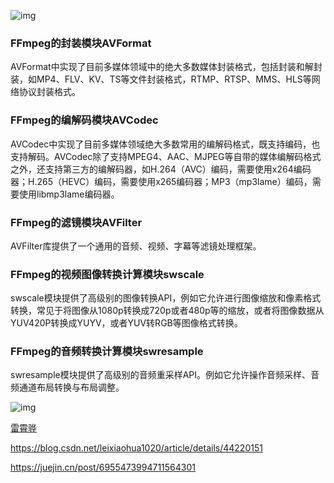 ![img](https://res.weread.qq.com/wrepub/epub_929660_2)

### FFmpeg的封装模块AVFormat

AVFormat中实现了目前多媒体领域中的绝大多数媒体封装格式，包括封装和解封装，如MP4、FLV、KV、TS等文件封装格式，RTMP、RTSP、MMS、HLS等网络协议封装格式。

### FFmpeg的编解码模块AVCodec

AVCodec中实现了目前多媒体领域绝大多数常用的编解码格式，既支持编码，也支持解码。AVCodec除了支持MPEG4、AAC、MJPEG等自带的媒体编解码格式之外，还支持第三方的编解码器，如H.264（AVC）编码，需要使用x264编码器；H.265（HEVC）编码，需要使用x265编码器；MP3（mp3lame）编码，需要使用libmp3lame编码器。

### FFmpeg的滤镜模块AVFilter

AVFilter库提供了一个通用的音频、视频、字幕等滤镜处理框架。

### FFmpeg的视频图像转换计算模块swscale

swscale模块提供了高级别的图像转换API，例如它允许进行图像缩放和像素格式转换，常见于将图像从1080p转换成720p或者480p等的缩放，或者将图像数据从YUV420P转换成YUYV，或者YUV转RGB等图像格式转换。

### FFmpeg的音频转换计算模块swresample

swresample模块提供了高级别的音频重采样API。例如它允许操作音频采样、音频通道布局转换与布局调整。

![img](https://img-blog.csdn.net/20150312123521828)

[雷霄骅](https://blog.csdn.net/leixiaohua1020)

https://blog.csdn.net/leixiaohua1020/article/details/44220151

https://juejin.cn/post/6955473994711564301